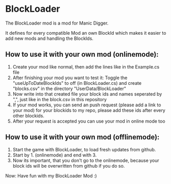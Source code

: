 # BlockLoader

The BlockLoader mod is a mod for Manic Digger.

It defines for every compatible Mod an own BlockId which makes it easier to add new mods and handling the BlockIds.

## How to use it with your own mod (onlinemode):

1. Create your mod like normal, then add the lines like in the Example.cs file
2. After finishing your mod you want to test it: Toggle the "useUpToDateBlockIds" to off (in BlockLoader.cs) and create "blocks.csv" in the directory "UserData/BlockLoader"
3. Now write into that created file your block ids and names seperated by ",", just like in the block.csv in this repository
4. If your mod works, you can send an push request (please add a link to your mod) for your blockids to my repo, please add these ids after every other blockids.
5. After your request is accepted you can use your mod in online mode too

## How to use it with your own mod (offlinemode):

1. Start the game with BlockLoader, to load fresh updates from github.
2. Start by 1. (onlinemode) and end with 3.
3. Now its important, that you don't go to the onlinemode, because your block ids will be overwritten from github if you do so.

Now: Have fun with my BlockLoader Mod :)
